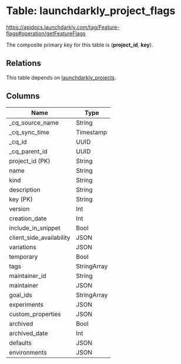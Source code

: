 # Table: launchdarkly_project_flags

https://apidocs.launchdarkly.com/tag/Feature-flags#operation/getFeatureFlags

The composite primary key for this table is (**project_id**, **key**).

## Relations

This table depends on [launchdarkly_projects](launchdarkly_projects.md).

## Columns

| Name          | Type          |
| ------------- | ------------- |
|_cq_source_name|String|
|_cq_sync_time|Timestamp|
|_cq_id|UUID|
|_cq_parent_id|UUID|
|project_id (PK)|String|
|name|String|
|kind|String|
|description|String|
|key (PK)|String|
|version|Int|
|creation_date|Int|
|include_in_snippet|Bool|
|client_side_availability|JSON|
|variations|JSON|
|temporary|Bool|
|tags|StringArray|
|maintainer_id|String|
|maintainer|JSON|
|goal_ids|StringArray|
|experiments|JSON|
|custom_properties|JSON|
|archived|Bool|
|archived_date|Int|
|defaults|JSON|
|environments|JSON|